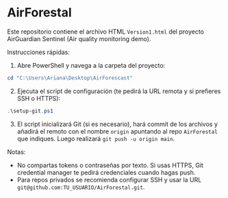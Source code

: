 # AirForestal

Este repositorio contiene el archivo HTML `Version1.html` del proyecto AirGuardian Sentinel (Air quality monitoring demo).

Instrucciones rápidas:

1. Abre PowerShell y navega a la carpeta del proyecto:

```powershell
cd "C:\Users\Ariana\Desktop\AirForescast"
```

2. Ejecuta el script de configuración (te pedirá la URL remota y si prefieres SSH o HTTPS):

```powershell
.\setup-git.ps1
```

3. El script inicializará Git (si es necesario), hará commit de los archivos y añadirá el remoto con el nombre `origin` apuntando al repo `AirForestal` que indiques. Luego realizará `git push -u origin main`.

Notas:
- No compartas tokens o contraseñas por texto. Si usas HTTPS, Git credential manager te pedirá credenciales cuando hagas push.
- Para repos privados se recomienda configurar SSH y usar la URL `git@github.com:TU_USUARIO/AirForestal.git`.
